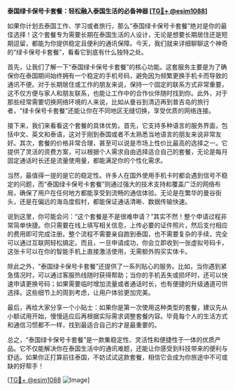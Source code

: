 **泰国绿卡保号卡套餐：轻松融入泰国生活的必备神器 [[TG💪+ @esim1088](https://t.me/s/esim1088)]**

如果你计划去泰国工作、学习或者旅行，那么“泰国绿卡保号卡套餐”绝对是你的最佳选择！这个套餐专为需要长期在泰国生活的人设计，无论是想要长期居住还是短期逗留，都能为你提供稳定且便利的通讯保障。今天，我们就来详细聊聊这个神奇的“绿卡保号卡套餐”，看看它到底有什么独特之处。

首先，让我们了解一下“泰国绿卡保号卡套餐”的核心功能。这套服务主要是为了确保你在泰国期间始终拥有一个稳定的手机号码，避免因为频繁更换手机卡而导致的通讯不便。对于长期居住或工作的朋友来说，保持一个固定的联系方式非常重要，这不仅方便与家人和朋友联系，也能让工作中的合作伙伴随时找到你。此外，对于那些经常需要切换网络环境的人来说，比如从曼谷到清迈再到普吉岛的旅行者，“绿卡保号卡套餐”还能让你在不同地区无缝切换，享受优质的网络连接。

接下来，我们来看看这个套餐的具体优势。首先，它支持多种语言的服务界面，包括中文、英文和泰语，这对于刚到泰国或者不太熟悉当地语言的朋友来说非常友好。其次，套餐的价格非常合理，甚至可以说是市场上性价比最高的选择之一。它提供了灵活的资费方案，可以根据个人需求自由选择适合自己的套餐，无论是每月固定通话时长还是流量使用量，都能满足你的个性化需求。

当然，最值得一提的是它的稳定性。许多人在国外使用手机卡时都会遇到信号不稳定的问题，而“泰国绿卡保号卡套餐”则通过强大的技术支持和覆盖广泛的网络布局，确保了用户在任何地方都能享受到流畅的通信体验。无论是在繁华的曼谷街头，还是在偏远的海岛度假村，都能保证通话清晰、数据传输快速。

说到这里，你可能会问：“这个套餐是不是很难申请？”其实不然！整个申请过程非常简单快捷。你只需要在线上填写相关信息，上传必要的证件照片，然后支付相应的费用即可完成注册。整个流程不需要亲自跑到泰国，也不需要复杂的手续，完全可以通过互联网轻松搞定。而且，一旦申请成功，你会立即收到一张虚拟号码卡，这张卡可以在你的智能手机上直接激活使用，无需额外购买实体卡。

除此之外，“泰国绿卡保号卡套餐”还提供了一系列贴心的服务。比如，当你遇到紧急情况时，可以通过客服热线随时获得帮助；当你的手机丢失或损坏时，还可以快速申请更换号码；如果需要临时增加流量或者通话时长，也有便捷的升级通道可供选择。这些细节上的周到考虑，让用户体验更加完美。

最后，再给大家分享一个小贴士：如果你是第一次使用这种类型的套餐，建议先从小额试用开始，慢慢适应后再根据实际需求调整套餐内容。毕竟每个人的生活方式和通信习惯都不一样，找到最适合自己的才是最重要的。

总之，“泰国绿卡保号卡套餐”是一款集稳定性、灵活性和便捷性于一体的优质产品。它不仅能解决你在泰国生活中的通讯难题，还能让你感受到科技带来的便利与舒适。如果你正打算前往泰国，不妨试试这款套餐，相信它会成为你旅途中不可或缺的好帮手！

[[TG💪+ @esim1088](https://t.me/s/esim1088) ![Image](https://i.postimg.cc/4NQfJmqS/Snipaste-2025-05-13-00-14-12.png)]